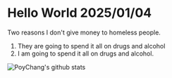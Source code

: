 # Hello World 2025/01/04

Two reasons I don't give money to homeless people.
1) They are going to spend it all on drugs and alcohol
2) I am going to spend it all on drugs and alcohol.

![PoyChang's github stats](https://github-readme-stats.vercel.app/api?username=poychang&show_icons=true&theme=dracula)
